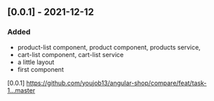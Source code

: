 ## [0.0.1] - 2021-12-12

### Added

- product-list component, product component, products service,
- cart-list component, cart-list service
- a little layout
- first component

[0.0.1] https://github.com/youjob13/angular-shop/compare/feat/task-1...master
